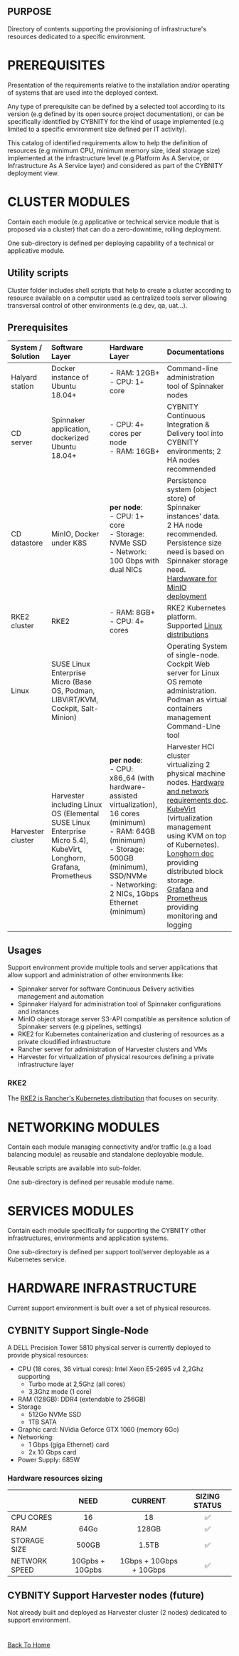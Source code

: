 ## PURPOSE
Directory of contents supporting the provisioning of infrastructure's resources dedicated to a specific environment.

# PREREQUISITES
Presentation of the requirements relative to the installation and/or operating of systems that are used into the deployed context.

Any type of prerequisite can be defined by a selected tool according to its version (e.g defined by its open source project documentation), or can be specifically identified by CYBNITY for the kind of usage implemented (e.g limited to a specific environment size defined per IT activity).

This catalog of identified requirements allow to help the definition of resources (e.g minimum CPU, minimum memory size, ideal storage size) implemented at the infrastructure level (e.g Platform As A Service, or Infrastructure As A Service layer) and considered as part of the CYBNITY deployment view.

# CLUSTER MODULES
Contain each module (e.g applicative or technical service module that is proposed via a cluster) that can do a zero-downtime, rolling deployment.

One sub-directory is defined per deploying capability of a technical or applicative module.

## Utility scripts
Cluster folder includes shell scripts that help to create a cluster according to resource available on a computer used as centralized tools server allowing transversal control of other environments (e.g dev, qa, uat...).

## Prerequisites
|System / Solution|Software Layer|Hardware Layer|Documentations|
|:--|:--|:--|:--|
|Halyard station|Docker instance of Ubuntu 18.04+|- RAM: 12GB+<br>- CPU: 1+ core|Command-line administration tool of Spinnaker nodes|
|CD server|Spinnaker application, dockerized Ubuntu 18.04+|- CPU: 4+ cores per node<br>- RAM: 16GB+|CYBNITY Continuous Integration & Delivery tool into CYBNITY environments; 2 HA nodes recommended|
|CD datastore|MinIO, Docker under K8S|__per node__:<br>- CPU: 1+ core<br>- Storage: NVMe SSD<br>- Network: 100 Gbps with dual NICs|Persistence system (object store) of Spinnaker instances' data.<br>2 HA node recommended.<br>Persistence size need is based on Spinnaker storage need.<br>[Hardwware for MinIO deployment]([https://min.io/product/reference-hardware](https://blog.min.io/selecting-hardware-for-minio-deployment/))|
|RKE2 cluster|RKE2|- RAM: 8GB+<br>- CPU: 4+ cores|RKE2 Kubernetes platform.<br>Supported [Linux distributions](https://www.suse.com/suse-rke2/support-matrix/all-supported-versions/rke2-v1-30/)|
|Linux|SUSE Linux Enterprise Micro (Base OS, Podman, LIBVIRT/KVM, Cockpit, Salt-Minion)| |Operating System of single-node.<br>Cockpit Web server for Linux OS remote administration.<br>Podman as virtual containers management Command-LIne tool|
|Harvester cluster|Harvester including Linux OS (Elemental SUSE Linux Enterprise Micro 5.4), KubeVirt, Longhorn, Grafana, Prometheus|__per node__:<br>- CPU: x86_64 (with hardware-assisted virtualization), 16 cores (minimum)<br>- RAM: 64GB (minimum)<br>- Storage: 500GB (minimum), SSD/NVMe<br>- Networking: 2 NICs, 1Gbps Ethernet (minimum)|Harvester HCI cluster virtualizing 2 physical machine nodes. [Hardware and network requirements doc](https://docs.harvesterhci.io/v1.3/install/requirements).<br>[KubeVirt](https://kubevirt.io/) (virtualization management using KVM on top of Kubernetes).<br>[Longhorn doc](https://longhorn.io/) providing distributed block storage.<br>[Grafana](https://grafana.com/) and [Prometheus](https://prometheus.io/) providing monitoring and logging|

## Usages
Support environment provide multiple tools and server applications that allow support and administration of other environments like:
- Spinnaker server for software Continuous Delivery activities management and automation
- Spinnaker Halyard for administration tool of Spinnaker configurations and instances
- MinIO object storage server S3-API compatible as persitence solution of Spinnaker servers (e.g pipelines, settings)
- RKE2 for Kubernetes containerization and clustering of resources as a private cloudified infrastructure
- Rancher server for administration of Harvester clusters and VMs
- Harvester for virtualization of physical resources defining a private infrastructure layer

### RKE2
The [RKE2 is Rancher's Kubernetes distribution](https://docs.rke2.io/) that focuses on security.

# NETWORKING MODULES
Contain each module managing connectivity and/or traffic (e.g a load balancing module) as reusable and standalone deployable module.

Reusable scripts are available into sub-folder.

One sub-directory is defined per reusable module name.

# SERVICES MODULES
Contain each module specifically for supporting the CYBNITY other infrastructures, environments and application systems.

One sub-directory is defined per support tool/server deployable as a Kubernetes service.

# HARDWARE INFRASTRUCTURE
Current support environment is built over a set of physical resources.

## CYBNITY Support Single-Node
A DELL Precision Tower 5810 physical server is currently deployed to provide physical resources:
- CPU (18 cores, 36 virtual cores): Intel Xeon E5-2695 v4 2,2Ghz supporting
  - Turbo mode at 2,5Ghz (all cores)
  - 3,3Ghz mode (1 core)
- RAM (128GB): DDR4 (extendable to 256GB)
- Storage
  - 512Go NVMe SSD
  - 1TB SATA
- Graphic card: NVidia Geforce GTX 1060 (memory 6Go)
- Networking:
  - 1 Gbps (giga Ethernet) card
  - 2x 10 Gbps card
- Power Supply: 685W

### Hardware resources sizing
| | NEED | CURRENT | SIZING STATUS |
|:--|:--:|:--:|:--:|
| CPU CORES | 16 | 18 | :white_check_mark: |
| RAM | 64Go | 128GB | :white_check_mark: |
| STORAGE SIZE | 500GB | 1.5TB | :white_check_mark: |
| NETWORK SPEED| 10Gpbs + 10Gpbs |1Gbps + 10Gbps + 10Gbps| :white_check_mark: |

## CYBNITY Support Harvester nodes (future)
Not already built and deployed as Harvester cluster (2 nodes) dedicated to support environment.

#
[Back To Home](../README.md)
